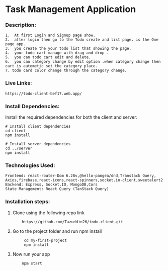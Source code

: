 <h1>Task Management Application</h1>

<h3>Description: </h3>

    1.  At first Login and Signup page show.
    2.  after login then go to the Todo create and list page. is the One page app.
    3.  you create the your todo list that showing the page.
    4.  your todo cart manage with drag and drop .
    5.  you can todo cart edit and delete.
    6.  you can category change by edit option .when category change then cart is autometic set the category place.
    7. todo card color change through the category change.

<h3>Live Links: </h3>
 
    https://todo-client-bef17.web.app/  

<h3>Install Dependencies: </h3>
  Install the required dependencies for both the client and server:

    # Install client dependencies
    cd client
    npm install

    # Install server dependencies
    cd ../server
    npm install

<h3>Technologies Used: </h3>
 
    Frontend: react-router-Dom 6.28v,@hello-pangea/dnd,Transtack Query, Axios,firebase,react-icons,react-spinners,socket.io-client,sweetalert2
    Backend: Express, Socket.IO, MongoDB,Cors
    State Management: React Query (TanStack Query)

<h3> Installation steps:</h3>

1.  Clone using the following repo link

            https://github.com/Tazuddin26/todo-client.git

2. Go to the project folder and run npm install
        
            cd my-first-project
            npm install
3.  Now run your app

            npm start
